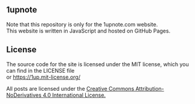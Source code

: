 ## 1upnote

Note that this repository is only for the 1upnote.com website.  
This website is written in JavaScript and hosted on GitHub Pages.

## License

The source code for the site is licensed under the MIT license, 
which you can find in the LICENSE file  
or https://1up.mit-license.org/

All posts are licensed under the 
[Creative Commons Attribution-NoDerivatives 4.0 International License.](https://creativecommons.org/licenses/by-nd/4.0/)
